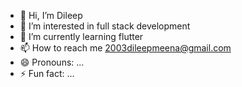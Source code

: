 - 👋 Hi, I’m Dileep 
- 👀 I’m interested in full stack development 
- 🌱 I’m currently learning flutter 
- 📫 How to reach me 2003dileepmeena@gmail.com
- 😄 Pronouns: ...
- ⚡ Fun fact: ...


